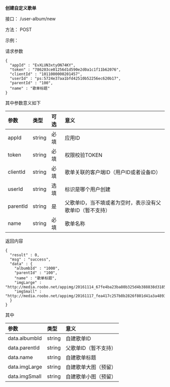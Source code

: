 **创建自定义歌单**

接口： /user-album/new

方法： POST

示例：

请求参数

```
{
  "appId" : "EvXLUN3xtyON74KY",
  "token" : "786203ce01256d1d590e2d0a1c1f11b62076",
  "clientId" : "1011000000201457",
  "userId" : "ps:5724e37aa1bfd42510b52256ec620b17",
  "parentId" : "100",
  "name" : "歌单标题"
}
```

其中参数意义如下

| 参数 | 类型 | 可选 | 意义 |
| :--- | :--- | :--- | :--- |
| appId | string | 必填 | 应用ID |
| token | string | 必填 | 权限校验TOKEN |
| clientId | string | 必填 | 歌单关联的客户端ID（用户ID或者设备ID） |
| userId | string | 选填 | 标识是哪个用户创建 |
| parentId | string | 是 | 父歌单ID，当不填或者为空时，表示没有父歌单ID（暂不支持） |
| name | string | 必填 | 歌单名称 |

返回内容

```
{
  "result" : 0,
  "msg" : "success",
  "data" : {
    "albumbId" : "1000",
    "parentId" : "100",
    "name" : "歌单标题",
    "imgLarge" : "http://media.roobo.net/appimg/20161114_67fe4ba23ba80b325d4b388838d31853.png",
    "imgSmall" : "http://media.roobo.net/appimg/20161117_fea417c257b8b2826f801d41a3a48931.jpg"
  }
}
```

其中

| 参数 | 类型 | 意义 |
| :--- | :--- | :--- |
| data.albumbId | string | 自建歌单ID |
| data.parentId | string | 父歌单ID（暂不支持） |
| data.name | string | 自建歌单标题 |
| data.imgLarge | string | 自建歌单大图（预留） |
| data.imgSmall | string | 自建歌单小图（预留） |



